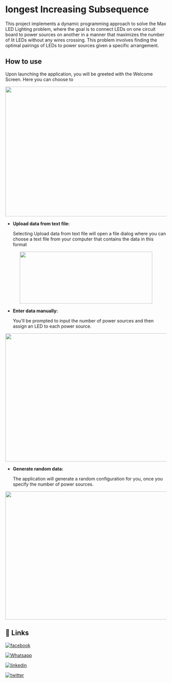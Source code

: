 # longest Increasing Subsequence

This project implements a dynamic programming approach to solve the Max LED Lighting problem, where the goal is to connect LEDs on one circuit board to power sources on another in a manner that maximizes the number of lit LEDs without any wires crossing. This problem involves finding the optimal pairings of LEDs to power sources given a specific arrangement.


## How to use
Upon launching the application, you will be greeted with the Welcome Screen. Here you can choose to 
<p align="center">
  <img width="720" height="405" src="https://github.com/QossayRidi/longestIncreasingSubsequence/assets/59481839/f54c335d-f2c3-4263-80b8-d5033f17d7a0">
</p>

- **Upload data from text file:**

    Selecting Upload data from text file will open a file dialog where you can choose a text file from your computer that contains the data in this format 
<p align="center">
  <img width="414" height="162" src="https://github.com/QossayRidi/longestIncreasingSubsequence/assets/59481839/96d3485f-b86b-4f3c-b11e-ed33e96b332e">
</p>

- **Enter data manually:** 

    You'll be prompted to input the number of power sources and then assign an LED to each power source.
<p align="center">
  <img width="550" height="400" src="https://github.com/QossayRidi/longestIncreasingSubsequence/assets/59481839/62158b9f-de75-4198-a05e-08ffaf87e586">
</p>

- **Generate random data:** 

    The application will generate a random configuration for you, once you specify the number of power sources.
<p align="center">
  <img width="550" height="400" src="https://github.com/QossayRidi/longestIncreasingSubsequence/assets/59481839/15f707c7-9a16-4847-8034-9535509cc51d">
</p>


## 🔗 Links

[![facebook](https://img.shields.io/badge/facebook-0077B5?style=for-the-badge&logo=facebook&logoColor=white)](https://www.facebook.com/qossay.rida?mibextid=2JQ9oc)

[![Whatsapp](https://img.shields.io/badge/Whatsapp-25D366?style=for-the-badge&logo=Whatsapp&logoColor=white)](https://wa.me/+972598592423)

[![linkedin](https://img.shields.io/badge/linkedin-0077B5?style=for-the-badge&logo=linkedin&logoColor=white)](https://www.linkedin.com/in/qossay-rida-3aa3b81a1?utm_source=share&utm_campaign=share_via&utm_content=profile&utm_medium=android_app )

[![twitter](https://img.shields.io/badge/twitter-1DA1F2?style=for-the-badge&logo=twitter&logoColor=white)](https://twitter.com/qossayrida)


